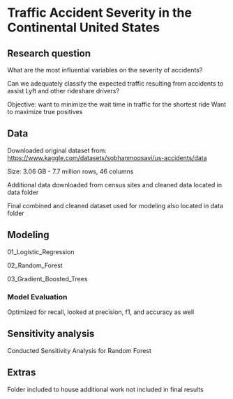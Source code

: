 # Traffic Accident Severity in the Continental United States

## Research question

What are the most influential variables on the severity of accidents?

Can we adequately classify the expected traffic resulting from accidents to assist Lyft and other rideshare drivers? 

Objective: want to minimize the wait time in traffic for  the shortest ride 
Want to maximize true positives 


## Data

Downloaded original dataset from: https://www.kaggle.com/datasets/sobhanmoosavi/us-accidents/data

Size: 3.06 GB - 7.7 million rows, 46 columns

Additional data downloaded from census sites and cleaned data located in data folder

Final combined and cleaned dataset used for modeling also located in data folder

## Modeling

01_Logistic_Regression

02_Random_Forest

03_Gradient_Boosted_Trees

### Model Evaluation
Optimized for recall, looked at precision, f1, and accuracy as well

## Sensitivity analysis
Conducted Sensitivity Analysis for Random Forest

## Extras
Folder included to house additional work not included in final results

